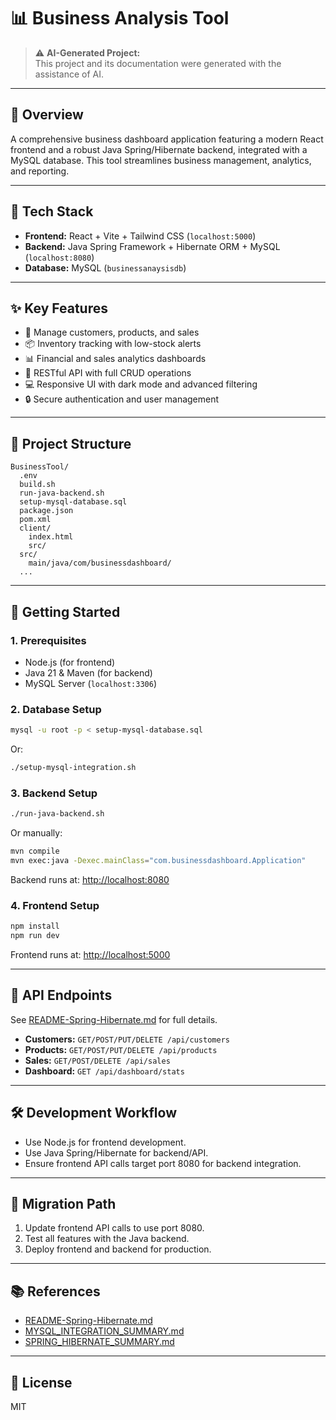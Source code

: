 # 📊 Business Analysis Tool

> ⚠️ **AI-Generated Project:**  
> This project and its documentation were generated with the assistance of AI.

---

## 📝 Overview

A comprehensive business dashboard application featuring a modern React frontend and a robust Java Spring/Hibernate backend, integrated with a MySQL database. This tool streamlines business management, analytics, and reporting.

---

## 🧰 Tech Stack

- **Frontend:** React + Vite + Tailwind CSS (`localhost:5000`)
- **Backend:** Java Spring Framework + Hibernate ORM + MySQL (`localhost:8080`)
- **Database:** MySQL (`businessanaysisdb`)

---

## ✨ Key Features

- 👥 Manage customers, products, and sales
- 📦 Inventory tracking with low-stock alerts
- 📊 Financial and sales analytics dashboards
- 🔗 RESTful API with full CRUD operations
- 💻 Responsive UI with dark mode and advanced filtering
- 🔒 Secure authentication and user management

---

## 📁 Project Structure

```
BusinessTool/
  .env
  build.sh
  run-java-backend.sh
  setup-mysql-database.sql
  package.json
  pom.xml
  client/
    index.html
    src/
  src/
    main/java/com/businessdashboard/
  ...
```

---

## 🚀 Getting Started

### 1. Prerequisites

- Node.js (for frontend)
- Java 21 & Maven (for backend)
- MySQL Server (`localhost:3306`)

### 2. Database Setup

```sh
mysql -u root -p < setup-mysql-database.sql
```
Or:
```sh
./setup-mysql-integration.sh
```

### 3. Backend Setup

```sh
./run-java-backend.sh
```
Or manually:
```sh
mvn compile
mvn exec:java -Dexec.mainClass="com.businessdashboard.Application"
```
Backend runs at: [http://localhost:8080](http://localhost:8080)

### 4. Frontend Setup

```sh
npm install
npm run dev
```
Frontend runs at: [http://localhost:5000](http://localhost:5000)

---

## 🔌 API Endpoints

See [README-Spring-Hibernate.md](README-Spring-Hibernate.md) for full details.

- **Customers:** `GET/POST/PUT/DELETE /api/customers`
- **Products:** `GET/POST/PUT/DELETE /api/products`
- **Sales:** `GET/POST/DELETE /api/sales`
- **Dashboard:** `GET /api/dashboard/stats`

---

## 🛠️ Development Workflow

- Use Node.js for frontend development.
- Use Java Spring/Hibernate for backend/API.
- Ensure frontend API calls target port 8080 for backend integration.

---

## 🔄 Migration Path

1. Update frontend API calls to use port 8080.
2. Test all features with the Java backend.
3. Deploy frontend and backend for production.

---

## 📚 References

- [README-Spring-Hibernate.md](README-Spring-Hibernate.md)
- [MYSQL_INTEGRATION_SUMMARY.md](MYSQL_INTEGRATION_SUMMARY.md)
- [SPRING_HIBERNATE_SUMMARY.md](SPRING_HIBERNATE_SUMMARY.md)

---

## 📝 License

MIT
